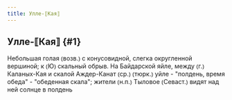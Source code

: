 ```yaml
---
title: Улле-⟦Кая⟧
---
```

## Улле-⟦Кая⟧ {#1}

Небольшая голая ⦅возв.⦆ с конусовидной, слегка округленной вершиной; к ⦅Ю⦆ скальный обрыв. На Байдарской яйле, между ⦅г.⦆ Каланых-Кая и скалой Аждер-Канат ⦅ср.⦆ ⦅тюрк.⦆ уйле - "полдень, время обеда" - "обеденная скала"; жители ⦅н.п.⦆ Тыловое ⦅Севаст.⦆ видят над ней солнце в полдень
